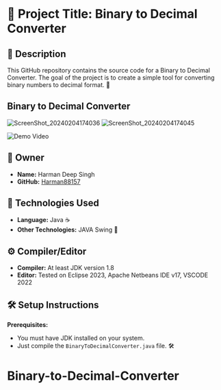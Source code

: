 # 🧮 Project Title: Binary to Decimal Converter

## 📝 Description

This GitHub repository contains the source code for a Binary to Decimal Converter. The goal of the project is to create a simple tool for converting binary numbers to decimal format. 🚀

## Binary to Decimal Converter




![ScreenShot_20240204174036](https://github.com/Harman8815/Binary-to-Decimal-Converter/assets/115714095/409a086f-d58c-438b-a208-f37051314da9)
![ScreenShot_20240204174045](https://github.com/Harman8815/Binary-to-Decimal-Converter/assets/115714095/f6a91ac6-d313-4ac7-ba4d-3dc62ae6bc2c)

![Demo Video](https://github.com/Harman8815/Binary-to-Decimal-Converter/assets/115714095/a9c50009-4309-476d-bda4-ca7443d11498)

## 🤵 Owner

- **Name:** Harman Deep Singh
- **GitHub:** [Harman88157](https://github.com/Harman88157)

## 🚀 Technologies Used

- **Language:** Java ☕
- **Other Technologies:** JAVA Swing 🎨

## ⚙️ Compiler/Editor

- **Compiler:** At least JDK version 1.8
- **Editor:** Tested on Eclipse 2023, Apache Netbeans IDE v17, VSCODE 2022
  
## 🛠️ Setup Instructions

**Prerequisites:**
   - You must have JDK installed on your system.
   - Just compile the `BinaryToDecimalConverter.java` file. 🛠️
# Binary-to-Decimal-Converter
